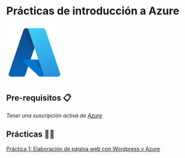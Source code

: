 
<h1>Prácticas de introducción a Azure</h1>

<img src="/images/Azure.png" alt="logo" width="150"/> 

## Pre-requisitos 📋

_Tener una suscripción activa de [Azure](https://azure.microsoft.com/es-mx/)_

## Prácticas ​👨‍💻​

[Práctica 1: Elaboración de página web con Wordpress y Azure](/Pr%C3%A1ctica%201/)